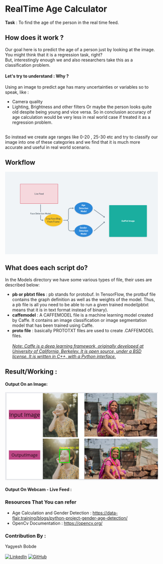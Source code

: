 # RealTime Age Calculator

**Task** : To find the age of the person in the real time feed.

## How does it work ? 
Our goal here is to predict the age of a person just by looking at the image.<br> 
You might think that it is a regression task, right?  
But, interestingly enough we and also researchers take this as a classification problem.
#### Let's try to understand : Why ? 
Using an image to predict age has many uncertainties or variables so to speak, like : 
- Camera quality 
- Lighting, Brightness and other filters
Or maybe the person looks quite old despite being young and vice versa. So in conclusion accuracy of age calculation would be very less in real world case if treated it as a regression problem.
<br>
So instead we create age ranges like 0-20 , 25-30 etc and try to classify our image into one of these categories and we find that it is much more accurate and useful in real world scenario.

## Workflow

![](assets/workflow.png)

## What does each script do?
In the Models directory we have some various types of file, their uses are described below: 
- **pb or pbtxt files** : pb stands for protobuf. In TensorFlow, the protbuf file contains the graph definition as well as the weights of the model. Thus, a pb file is all you need to be able to run a given trained model(pbtxt means that it is in text format instead of binary).
- **caffemodel** : A CAFFEMODEL file is a machine learning model created by Caffe. It contains an image classification or image segmentation model that has been trained using Caffe.
- **proto file** : basically  PROTOTXT files are used to create .CAFFEMODEL files.<br><br>
_<u>Note: Caffe is a deep learning framework, originally developed at University of California, Berkeley. It is open source, under a BSD license. It is written in C++, with a Python interface.</u>_

## Result/Working :
#### Output On an Image: 
![](assets/output.png)
#### Output On Webcam - Live Feed : 

### Resources That You can refer
- Age Calculation and Gender Detection : https://data-flair.training/blogs/python-project-gender-age-detection/
- OpenCv Documentation : https://opencv.org/

### Contribution By : 
Yagyesh Bobde   
<br> 
[![LinkedIn](https://img.shields.io/badge/linkedin-%230077B5.svg?style=for-the-badge&logo=linkedin&logoColor=white)](https://www.linkedin.com/in/yagyesh-bobde-177523220/) [![GitHub](https://img.shields.io/badge/github-%23121011.svg?style=for-the-badge&logo=github&logoColor=white)](https://github.com/yagyesh-bobde)
